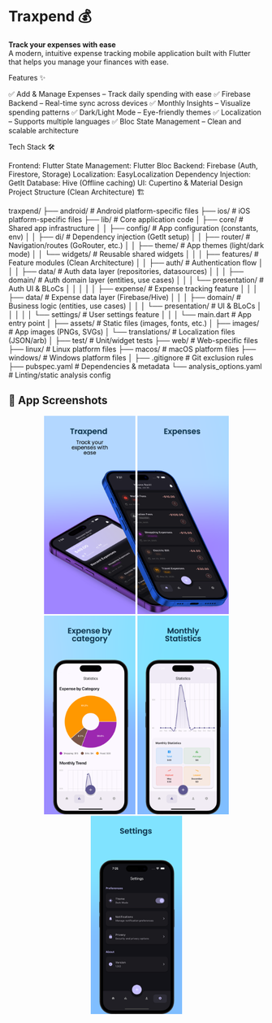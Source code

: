 # Traxpend 💰
**Track your expenses with ease**  
A modern, intuitive expense tracking mobile application built with Flutter that helps you manage your finances with ease.

Features ✨

✅ Add & Manage Expenses – Track daily spending with ease
✅ Firebase Backend – Real-time sync across devices
✅ Monthly Insights – Visualize spending patterns
✅ Dark/Light Mode – Eye-friendly themes
✅ Localization – Supports multiple languages
✅ Bloc State Management – Clean and scalable architecture

Tech Stack 🛠️

Frontend: Flutter
State Management: Flutter Bloc
Backend: Firebase (Auth, Firestore, Storage)
Localization: EasyLocalization
Dependency Injection: GetIt
Database: Hive (Offline caching)
UI: Cupertino & Material Design
Project Structure (Clean Architecture) 🏗️

traxpend/
├── android/                # Android platform-specific files
├── ios/                    # iOS platform-specific files
├── lib/                    # Core application code
│   ├── core/               # Shared app infrastructure
│   │   ├── config/         # App configuration (constants, env)
│   │   ├── di/             # Dependency injection (GetIt setup)
│   │   ├── router/         # Navigation/routes (GoRouter, etc.)
│   │   ├── theme/          # App themes (light/dark mode)
│   │   └── widgets/        # Reusable shared widgets
│   │
│   ├── features/           # Feature modules (Clean Architecture)
│   │   ├── auth/           # Authentication flow
│   │   │   ├── data/       # Auth data layer (repositories, datasources)
│   │   │   ├── domain/     # Auth domain layer (entities, use cases)
│   │   │   └── presentation/ # Auth UI & BLoCs
│   │   │
│   │   ├── expense/        # Expense tracking feature
│   │   │   ├── data/       # Expense data layer (Firebase/Hive)
│   │   │   ├── domain/     # Business logic (entities, use cases)
│   │   │   └── presentation/ # UI & BLoCs
│   │   │
│   │   └── settings/       # User settings feature
│   │
│   └── main.dart           # App entry point
│
├── assets/                 # Static files (images, fonts, etc.)
│   ├── images/             # App images (PNGs, SVGs)
│   └── translations/       # Localization files (JSON/arb)
│
├── test/                   # Unit/widget tests
├── web/                    # Web-specific files
├── linux/                  # Linux platform files
├── macos/                  # macOS platform files
├── windows/                # Windows platform files
│
├── .gitignore              # Git exclusion rules
├── pubspec.yaml            # Dependencies & metadata
└── analysis_options.yaml   # Linting/static analysis config         



## 📱 App Screenshots

<div align="center">
  <img src="https://github.com/nmustakim/traxpend/blob/main/1.png?raw=true" width="180"/>
  <img src="https://github.com/nmustakim/traxpend/blob/main/2.png?raw=true" width="180"/>
  <img src="https://github.com/nmustakim/traxpend/blob/main/3.png?raw=true" width="180"/>
  <img src="https://github.com/nmustakim/traxpend/blob/main/4.png?raw=true" width="180"/>
  <img src="https://github.com/nmustakim/traxpend/blob/main/5.png?raw=true" width="180"/>
</div>
